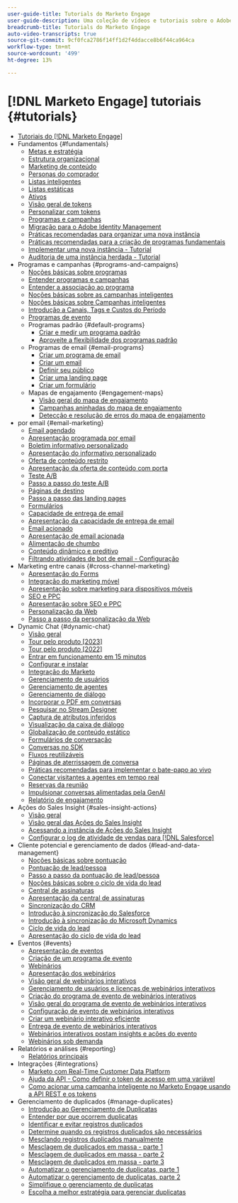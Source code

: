 ```yaml
---
user-guide-title: Tutorials do Marketo Engage
user-guide-description: Uma coleção de vídeos e tutoriais sobre o Adobe Marketo Engage.
breadcrumb-title: Tutorials do Marketo Engage
auto-video-transcripts: true
source-git-commit: 9cf0fca2786f14ff1d2f4ddacce8b6f44ca964ca
workflow-type: tm+mt
source-wordcount: '499'
ht-degree: 13%

---
```



# [!DNL Marketo Engage] tutoriais {#tutorials}

+ [Tutoriais do [!DNL Marketo Engage]](/help/_marketo-main/overview.md)
+ Fundamentos {#fundamentals}
   + [Metas e estratégia](/help/fundamentals/goals-and-strategy-learn.md)
   + [Estrutura organizacional](/help/fundamentals/organizational-structure-learn.md)
   + [Marketing de conteúdo](/help/fundamentals/content-marketing-learn.md)
   + [Personas do comprador](/help/fundamentals/buyer-personas-learn.md)
   + [Listas inteligentes](/help/fundamentals/smart-lists.md)
   + [Listas estáticas](/help/fundamentals/static-lists.md)
   + [Ativos](/help/fundamentals/assets.md)
   + [Visão geral de tokens](/help/fundamentals/tokens-overview.md)
   + [Personalizar com tokens](/help/personalization/personalize-with-tokens.md)
   + [Programas e campanhas](/help/fundamentals/programs-and-campaigns.md)
   + [Migração para o Adobe Identity Management](/help/fundamentals/migrating-to-adobe-identity-management.md)
   + [Práticas recomendadas para organizar uma nova instância](/help/fundamentals/best-practices-to-organize-a-new-instance.md)
   + [Práticas recomendadas para a criação de programas fundamentais](/help/fundamentals/best-practices-for-creating-foundational-programs.md)
   + [Implementar uma nova instância - Tutorial](https://experienceleague.adobe.com/en/docs/experiences-by-you/implementing-new-instance/overview)
   + [Auditoria de uma instância herdada - Tutorial](https://experienceleague.adobe.com/docs/marketo-learn/auditing-an-inherited-instance/overview.html?lang=pt-BR)
+ Programas e campanhas {#programs-and-campaigns}
   + [Noções básicas sobre programas](/help/programs/understanding-programs.md)
   + [Entender programas e campanhas](/help/programs/understanding-programs-and-campaigns.md)
   + [Entender a associação ao programa](/help/programs/understanding-program-membership.md)
   + [Noções básicas sobre as campanhas inteligentes](/help/campaigns/understanding-smart-campaigns.md)
   + [Noções básicas sobre Campanhas inteligentes](/help/campaigns/smart-campaigns-101.md)
   + [Introdução a Canais, Tags e Custos do Período](/help/programs/channels-tags-period-costs.md)
   + [Programas de evento](/help/programs/event-programs.md)
   + Programas padrão {#default-programs}
      + [Criar e medir um programa padrão](/help/programs/create-and-measure-default-programs.md)
      + [Aproveite a flexibilidade dos programas padrão](/help/programs/leverage-the-flexibility-of-default-programs.md)
   + Programas de email {#email-programs}
      + [Criar um programa de email](/help/programs/email-programs/create-an-email-program.md)
      + [Criar um email](/help/programs/email-programs/create-an-email.md)
      + [Definir seu público](/help/programs/email-programs/define-your-audience.md)
      + [Criar uma landing page](/help/programs/email-programs/create-a-landing-page.md)
      + [Criar um formulário](/help/programs/email-programs/create-a-form.md)
   + Mapas de engajamento {#engagement-maps}
      + [Visão geral do mapa de engajamento](/help/engagement-maps/engagement-map-overview.md)
      + [Campanhas aninhadas do mapa de engajamento](/help/engagement-maps/engagement-map-nested-campaign.md)
      + [Detecção e resolução de erros do mapa de engajamento](/help/engagement-maps/engagement-map-error-detection-and-resolution.md)
+ por email {#email-marketing}
   + [Email agendado](/help/email-marketing/scheduled-email-learn.md)
   + [Apresentação programada por email](/help/email-marketing/scheduled-email-watch.md)
   + [Boletim informativo personalizado](/help/email-marketing/personalized-newsletter-learn.md)
   + [Apresentação do informativo personalizado](/help/email-marketing/personalized-newsletter-watch.md)
   + [Oferta de conteúdo restrito](/help/email-marketing/gated-content-offer-learn.md)
   + [Apresentação da oferta de conteúdo com porta](/help/email-marketing/gated-content-offer-watch.md)
   + [Teste A/B](/help/email-marketing/ab-testing-learn.md)
   + [Passo a passo do teste A/B](/help/email-marketing/ab-testing-watch.md)
   + [Páginas de destino](/help/email-marketing/landing-pages-learn.md)
   + [Passo a passo das landing pages](/help/email-marketing/landing-pages-watch.md)
   + [Formulários](/help/email-marketing/forms-learn.md)
   + [Capacidade de entrega de email](/help/email-marketing/email-deliverability-learn.md)
   + [Apresentação da capacidade de entrega de email](/help/email-marketing/email-deliverability-watch.md)
   + [Email acionado](/help/email-marketing/triggered-email-learn.md)
   + [Apresentação de email acionada](/help/email-marketing/triggered-email-watch.md)
   + [Alimentação de chumbo](/help/email-marketing/lead-nuturing-learn.md)
   + [Conteúdo dinâmico e preditivo](/help/email-marketing/dynamic-and-predictive-content-learn.md)
   + [Filtrando atividades de bot de email - Configuração](/help/filtering-email-bot-activities/setup.md)
+ Marketing entre canais {#cross-channel-marketing}
   + [Apresentação do Forms](/help/email-marketing/forms-watch.md)
   + [Integração do marketing móvel](/help/cross-channel-marketing/mobile-marketing-learn.md)
   + [Apresentação sobre marketing para dispositivos móveis](/help/cross-channel-marketing/mobile-marketing-watch.md)
   + [SEO e PPC](/help/cross-channel-marketing/seo-and-ppc-learn.md)
   + [Apresentação sobre SEO e PPC](/help/cross-channel-marketing/seo-and-ppc-watch.md)
   + [Personalização da Web](/help/cross-channel-marketing/web-personalization-learn.md)
   + [Passo a passo da personalização da Web](/help/cross-channel-marketing/web-personalization-watch.md)
+ Dynamic Chat {#dynamic-chat}
   + [Visão geral](/help/dynamic-chat/dynamic-chat-overview.md)
   + [Tour pelo produto [2023]](/help/dynamic-chat/product-tour.md)
   + [Tour pelo produto [2022]](/help/dynamic-chat/product-tour-2022.md)
   + [Entrar em funcionamento em 15 minutos](/help/dynamic-chat/go-live-in-15-minutes.md)
   + [Configurar e instalar](/help/dynamic-chat/setup.md)
   + [Integração do Marketo](/help/dynamic-chat/marketo-integration.md)
   + [Gerenciamento de usuários](/help/dynamic-chat/user-management.md)
   + [Gerenciamento de agentes](/help/dynamic-chat/agent-management.md)
   + [Gerenciamento de diálogo](/help/dynamic-chat/dialogue-management.md)
   + [Incorporar o PDF em conversas](/help/dynamic-chat/document-cloud-integration.md)
   + [Pesquisar no Stream Designer](/help/dynamic-chat/search-in-stream-designer.md)
   + [Captura de atributos inferidos](/help/dynamic-chat/capture-inferred-attributes.md)
   + [Visualização da caixa de diálogo](/help/dynamic-chat/dialogue-preview.md)
   + [Globalização de conteúdo estático](/help/dynamic-chat/globalization-of-static-content.md)
   + [Formulários de conversação](/help/dynamic-chat/conversational-forms.md)
   + [Conversas no SDK](/help/dynamic-chat/conversations-sdk.md)
   + [Fluxos reutilizáveis](/help/dynamic-chat/reusable-flows.md)
   + [Páginas de aterrissagem de conversa](/help/dynamic-chat/conversational-landing-pages.md)
   + [Práticas recomendadas para implementar o bate-papo ao vivo](/help/dynamic-chat/live-chat-best-practices.md)
   + [Conectar visitantes a agentes em tempo real](/help/dynamic-chat/connect-visitors-to-live-agents.md)
   + [Reservas da reunião](/help/dynamic-chat/meeting-booking.md)
   + [Impulsionar conversas alimentadas pela GenAI](/help/dynamic-chat/gen-ai-features.md)
   + [Relatório de engajamento](/help/dynamic-chat/engagement-report.md)
+ Ações do Sales Insight {#sales-insight-actions}
   + [Visão geral](/help/sales-insight-actions/overview.md)
   + [Visão geral das Ações do Sales Insight](/help/sales-insight-actions/sales-insight-actions-overview.md)
   + [Acessando a instância de Ações do Sales Insight](/help/sales-insight-actions/accessing-your-sales-insight-actions-instance.md)
   + [Configurar o log de atividade de vendas para  [!DNL Salesforce]](/help/sales-insight-actions/configure-sales-activity-logging-to-salesforce.md)
+ Cliente potencial e gerenciamento de dados {#lead-and-data-management}
   + [Noções básicas sobre pontuação](/help/lead-and-data-management/understanding-scoring.md)
   + [Pontuação de lead/pessoa](/help/lead-and-data-management/lead-scoring-learn.md)
   + [Passo a passo da pontuação de lead/pessoa](/help/lead-and-data-management/lead-scoring-watch.md)
   + [Noções básicas sobre o ciclo de vida do lead](/help/lead-and-data-management/understanding-the-lead-lifecycle.md)
   + [Central de assinaturas](/help/lead-and-data-management/subscription-center-learn.md)
   + [Apresentação da central de assinaturas](/help/lead-and-data-management/subscription-center-watch.md)
   + [Sincronização do CRM](/help/lead-and-data-management/crm-sync-learn.md)
   + [Introdução à sincronização do Salesforce](/help/integrations/salesforce-sync-setup.md)
   + [Introdução à sincronização do Microsoft Dynamics](/help/integrations/microsoft-dynamics-sync-setup.md)
   + [Ciclo de vida do lead](/help/lead-and-data-management/lead-lifecycle-learn.md)
   + [Apresentação do ciclo de vida do lead](/help/lead-and-data-management/lead-lifecycle-watch.md)
+ Eventos {#events}
   + [Apresentação de eventos](/help/events/events-watch.md)
   + [Criação de um programa de evento](/help/events/events-learn.md)
   + [Webinários](/help/events/webinar-learn.md)
   + [Apresentação dos webinários](/help/events/webinar-watch.md)
   + [Visão geral de webinários interativos](/help/events/interactive-webinars-overview.md)
   + [Gerenciamento de usuários e licenças de webinários interativos](/help/events/interactive-webinars-user-and-license-management.md)
   + [Criação do programa de evento de webinários interativos](/help/events/interactive-webinars-event-program-creation.md)
   + [Visão geral do programa de evento de webinários interativos](/help/events/interactive-webinars-event-program-overview.md)
   + [Configuração de evento de webinários interativos](/help/events/interactive-webinars-event-configuration.md)
   + [Criar um webinário interativo eficiente](/help/events/design-an-effective-interactive-webinar.md)
   + [Entrega de evento de webinários interativos](/help/events/interactive-webinars-event-delivery.md)
   + [Webinários interativos postam insights e ações do evento](/help/events/interactive-webinars-post-event-insights-and-actions.md)
   + [Webinários sob demanda](/help/events/on-demand-webinars.md)
+ Relatórios e análises {#reporting}
   + [Relatórios principais](/help/reporting/key-reports.md)
+ Integrações {#integrations}
   + [Marketo com Real-Time Customer Data Platform](https://experienceleague.adobe.com/docs/platform-learn/tutorials/sources/ingest-data-from-marketo.html?lang=pt-BR)
   + [Ajuda da API - Como definir o token de acesso em uma variável](/help/integrations/api-set-access-token-variable.md)
   + [Como acionar uma campanha inteligente no Marketo Engage usando a API REST e os tokens](/help/integrations/trigger-smart-campaign-rest-api.md)
+ Gerenciamento de duplicados {#manage-duplicates}
   + [Introdução ao Gerenciamento de Duplicatas](/help/managing-duplicates/introduction-managing-duplicates.md)
   + [Entender por que ocorrem duplicatas](/help/managing-duplicates/why-duplicates-occur.md)
   + [Identificar e evitar registros duplicados](/help/managing-duplicates/identify-prevent-duplicates.md)
   + [Determine quando os registros duplicados são necessários](/help/managing-duplicates/determine-necessary-duplicates.md)
   + [Mesclando registros duplicados manualmente](/help/managing-duplicates/merge-manually.md)
   + [Mesclagem de duplicados em massa - parte 1](/help/managing-duplicates/bulk-merge-part-1.md)
   + [Mesclagem de duplicados em massa - parte 2](/help/managing-duplicates/bulk-merge-part-2.md)
   + [Mesclagem de duplicados em massa - parte 3](/help/managing-duplicates/bulk-merge-part-3.md)
   + [Automatizar o gerenciamento de duplicatas, parte 1](/help/managing-duplicates/automate-integration-part-1.md)
   + [Automatizar o gerenciamento de duplicatas, parte 2](/help/managing-duplicates/automate-integration-part-2.md)
   + [Simplifique o gerenciamento de duplicatas](/help/managing-duplicates/simplify-acs.md)
   + [Escolha a melhor estratégia para gerenciar duplicatas](/help/managing-duplicates/duplicate-strategy.md)
